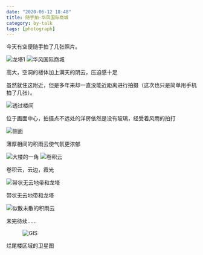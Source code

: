 ```yaml
---
date: "2020-06-12 18:48"
title: 随手拍-华风国际商城
category: by-talk
tags: [photograph]
---
```

今天有空便随手拍了几张照片。

<!-- more -->

![龙塔1](//static.nykz.org/blog/images/2020-06-22/龙塔1.avif)
![华风国际商城](//static.nykz.org/blog/images/2020-06-22/华风国际商城.avif)

<p class="pic-comment">高大，空洞的楼体加上满天的阴云，压迫感十足</p>

虽然就住这附近，但是多年来却一直没能近距离进行拍摄（这次也只是简单用手机拍了几张）。

![透过楼间](//static.nykz.org/blog/images/2020-06-22/透过楼间.avif)

<p class="pic-comment">位于画面中心，拍摄点不远处的洋房依然是没有玻璃，经受着风雨的拍打</p>

![侧面](//static.nykz.org/blog/images/2020-06-22/侧面.avif)

<p class="pic-comment">薄厚相间的积雨云使气氛更浓郁</p>

![大楼的一角](//static.nykz.org/blog/images/2020-06-22/大楼的一角.avif)
![卷积云](//static.nykz.org/blog/images/2020-06-22/卷积云.avif)

<p class="pic-comment">卷积云，云边，霞光</p>

![带状无云地带和龙塔](//static.nykz.org/blog/images/2020-06-22/带状无云地带和龙塔.avif)

<p class="pic-comment">带状无云地带和龙塔</p>

![似散未散的积雨云](//static.nykz.org/blog/images/2020-06-22/似散未散的积雨云.avif)

未完待续......

![]()
![]()
![]()
![]()
![]()
![]()
![]()
![]()
![]()
![]()
![]()
![GIS](//static.nykz.org/blog/images/2020-06-22/GIS.avif)

<p class="pic-comment">烂尾楼区域的卫星图</p>
